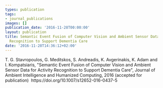 ```yaml
---
types: publication
tags:
- journal_publications
images: []
publication_date: '2016-11-28T00:00:00'
layout: publication
title: Semantic Event Fusion of Computer Vision and Ambient Sensor Data for Activity
  Recognition to Support Dementia Care
date: '2016-11-28T14:36:12+02:00'
---
```

<p>T. G. Stavropoulos, G. Meditskos, S. Andreadis, K. Avgerinakis, K. Adam and I. Kompatsiaris, "Semantic Event Fusion of Computer Vision and Ambient Sensor Data for Activity Recognition to Support Dementia Care", Journal of Ambient Intelligence and Humanized Computing, 2016 (accepted for publication)&nbsp; https://doi.org/10.1007/s12652-016-0437-5</p>
